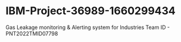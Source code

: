 # IBM-Project-36989-1660299434
Gas Leakage monitoring &amp; Alerting system for Industries
Team ID -  PNT2022TMID07798
